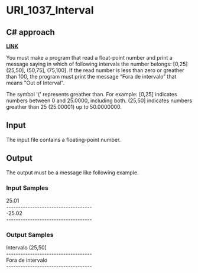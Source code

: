 # URI_1037_Interval

## C# approach

<strong> <a href='https://www.urionlinejudge.com.br/judge/en/problems/view/1037'> LINK </a> </strong>  <br>

You must make a program that read a float-point number and print a message saying in which of following intervals the number belongs: [0,25] (25,50], (50,75], (75,100]. If the read number is less than zero or greather than 100, the program must print the message “Fora de intervalo” that means "Out of Interval".

The symbol '(' represents greather than. For example:
[0,25] indicates numbers between 0 and 25.0000, including both.
(25,50] indicates numbers greather than 25 (25.00001) up to 50.0000000.

## Input <br>
The input file contains a floating-point number.

## Output <br>
The output must be a message like following example.

### Input Samples
25.01 <br>
------------------------------------ <br>
-25.02 <br>
------------------------------------ <br>

### Output Samples
Intervalo (25,50] <br>
------------------------------------ <br>
Fora de intervalo <br>
------------------------------------ <br>